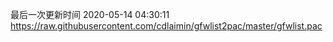 最后一次更新时间 2020-05-14 04:30:11
https://raw.githubusercontent.com/cdlaimin/gfwlist2pac/master/gfwlist.pac

